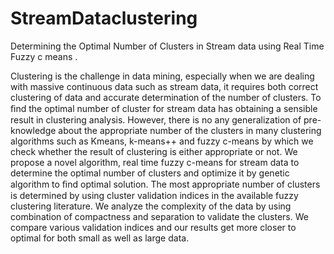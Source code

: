 # StreamDataclustering
Determining the Optimal Number of Clusters in Stream data using Real Time Fuzzy c means .

Clustering is the challenge in data mining, especially when we are dealing with massive 
continuous data such as stream data, it requires both correct clustering of data and 
accurate determination of the number of clusters. To ﬁnd the optimal number of cluster 
for stream data has obtaining a sensible result in clustering analysis. However, there 
is no any generalization of pre-knowledge about the appropriate number of the clusters 
in many clustering algorithms such as Kmeans, k-means++ and fuzzy c-means by which we 
check whether the result of clustering is either appropriate or not. We propose a novel
algorithm, real time fuzzy c-means for stream data to determine the optimal number of 
clusters and optimize it by genetic algorithm to ﬁnd optimal solution. The most appropriate
number of clusters is determined by using cluster validation indices in the available fuzzy 
clustering literature. We analyze the complexity of the data by using combination of compactness
and separation to validate the clusters. We compare various validation indices and our results
get more closer to optimal for both small as well as large data.

